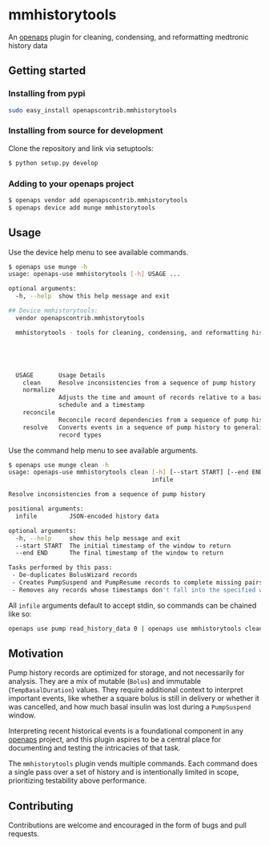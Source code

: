 # mmhistorytools
An [openaps](https://github.com/openaps/openaps) plugin for cleaning, condensing, and reformatting medtronic history data

## Getting started
### Installing from pypi

```bash
sudo easy_install openapscontrib.mmhistorytools
```

### Installing from source for development
Clone the repository and link via setuptools:
```bash
$ python setup.py develop
```

### Adding to your openaps project
```bash
$ openaps vendor add openapscontrib.mmhistorytools
$ openaps device add munge mmhistorytools
```

## Usage
Use the device help menu to see available commands.
```bash
$ openaps use munge -h
usage: openaps-use mmhistorytools [-h] USAGE ...

optional arguments:
  -h, --help  show this help message and exit

## Device mmhistorytools:
  vendor openapscontrib.mmhistorytools

  mmhistorytools - tools for cleaning, condensing, and reformatting history data





  USAGE       Usage Details
    clean     Resolve inconsistencies from a sequence of pump history
    normalize
              Adjusts the time and amount of records relative to a basal
              schedule and a timestamp
    reconcile
              Reconcile record dependencies from a sequence of pump history
    resolve   Converts events in a sequence of pump history to generalized
              record types
```

Use the command help menu to see available arguments.
```bash
$ openaps use munge clean -h
usage: openaps-use mmhistorytools clean [-h] [--start START] [--end END]
                                        infile

Resolve inconsistencies from a sequence of pump history

positional arguments:
  infile         JSON-encoded history data

optional arguments:
  -h, --help     show this help message and exit
  --start START  The initial timestamp of the window to return
  --end END      The final timestamp of the window to return

Tasks performed by this pass:
 - De-duplicates BolusWizard records
 - Creates PumpSuspend and PumpResume records to complete missing pairs
 - Removes any records whose timestamps don't fall into the specified window
```

All `infile` arguments default to accept stdin, so commands can be chained like so:
```bash
openaps use pump read_history_data 0 | openaps use mmhistorytools clean --start 2015-06-13T17:37:58 | openaps use mmhistorytools reconcile | openaps use mmhistorytools resolve --now 2015-06-13T21:37:58 | openaps use mmhistorytools normalize --basal-profile basal.json --zero-at 2015-06-21T15:37:58
```

## Motivation
Pump history records are optimized for storage, and not necessarily for analysis. They are a mix of mutable (`Bolus`) and immutable (`TempBasalDuration`) values. They require additional context to interpret important events, like whether a square bolus is still in delivery or whether it was cancelled, and how much basal insulin was lost during a `PumpSuspend` window.

Interpreting recent historical events is a foundational component in any [openaps](https://github.com/openaps/openaps) project, and this plugin aspires to be a central place for documenting and testing the intricacies of that task.

The `mmhistorytools` plugin vends multiple commands. Each command does a single pass over a set of history and is intentionally limited in scope, prioritizing testability above performance.

## Contributing
Contributions are welcome and encouraged in the form of bugs and pull requests.
